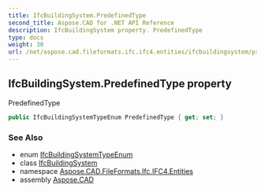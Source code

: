 ```yaml
---
title: IfcBuildingSystem.PredefinedType
second_title: Aspose.CAD for .NET API Reference
description: IfcBuildingSystem property. PredefinedType
type: docs
weight: 30
url: /net/aspose.cad.fileformats.ifc.ifc4.entities/ifcbuildingsystem/predefinedtype/
---
```

## IfcBuildingSystem.PredefinedType property

PredefinedType

```csharp
public IfcBuildingSystemTypeEnum PredefinedType { get; set; }
```

### See Also

* enum [IfcBuildingSystemTypeEnum](../../../aspose.cad.fileformats.ifc.ifc4.types/ifcbuildingsystemtypeenum/)
* class [IfcBuildingSystem](../)
* namespace [Aspose.CAD.FileFormats.Ifc.IFC4.Entities](../../ifcbuildingsystem/)
* assembly [Aspose.CAD](../../../)


